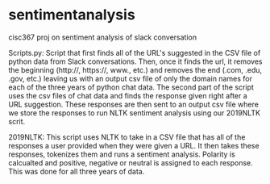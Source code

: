 # sentimentanalysis
cisc367 proj on sentiment analysis of slack conversation

Scripts.py: Script that first finds all of the URL's suggested in the CSV file of python data from Slack conversations. Then, once it finds the url, it removes the beginning (http://, https://, www., etc.) and removes the end (.com, .edu, .gov, etc.) leaving us with an output csv file of only the domain names for each of the three years of python chat data. The second part of the script uses the csv files of chat data and finds the response given right after a URL suggestion. These responses are then sent to an output csv file where we store the responses to run NLTK sentiment analysis using our 2019NLTK scrit. 

2019NLTK: This script uses NLTK to take in a CSV file that has all of the responses a user provided when they were given a URL. It then takes these responses, tokenizes them and runs a sentiment analysis. Polarity is calcualted and positive, negative or neutral is assigned to each response. This was done for all three years of data.


